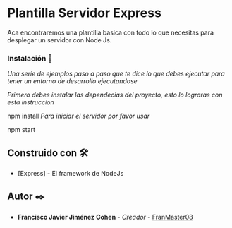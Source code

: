 # Plantilla Servidor Express

Aca encontraremos una plantilla basica con todo lo que necesitas para desplegar un servidor con Node Js.

### Instalación 🔧

_Una serie de ejemplos paso a paso que te dice lo que debes ejecutar para tener un entorno de desarrollo ejecutandose_

_Primero debes instalar las dependecias del proyecto, esto lo lograras con esta instruccion_

npm install
_Para iniciar el servidor por favor usar_

npm start
## Construido con 🛠️

* [Express] - El framework de NodeJs


## Autor ✒️

* **Francisco Javier Jiménez Cohen** - *Creador* - [FranMaster08](https://github.com/FranMaster08)